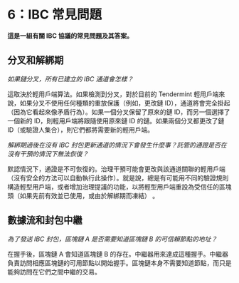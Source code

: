 # 6：IBC 常見問題

**這是一組有關 IBC 協議的常見問題及其答案。**

## 分叉和解綁期

*如果鏈分叉，所有已建立的 IBC 通道會怎樣？*

這取決於輕用戶端算法。如果檢測到分叉，對於目前的 Tendermint 輕用戶端來說，如果分叉不使用任何種類的重放保護（例如，更改鏈 ID），通道將會完全掛起（因為它看起來像矛盾行為）。如果一個分叉保留了原來的鏈 ID，而另一個選擇了一個新的 ID，則輕用戶端將跟隨使用原來鏈 ID 的鏈。如果兩個分叉都更改了鏈 ID（或驗證人集合），則它們都將需要新的輕用戶端。

*解綁期過後在沒有 IBC 封包更新通道的情況下會發生什麼事？託管的通證是否在沒有干預的情況下無法恢復？*

默認情況下，通證是不可恢復的。治理干預可能會更改與該通道關聯的輕用戶端（沒有安全的方法可以自動執行此操作）。就是說，總是有可能用不同的驗證規則構造輕型用戶端，或者增加治理提議的功能，以將輕型用戶端重設為受信任的區塊頭（如果先前有效並已使用，或由於解綁期而凍結） 。

## 數據流和封包中繼

*為了發送 IBC 封包，區塊鏈 A 是否需要知道區塊鏈 B 的可信賴節點的地址？*

在握手後，區塊鏈 A 會知道區塊鏈 B 的存在。中繼器用來達成這種握手。中繼器負責訪問相應區塊鏈的可用節點以開始握手。區塊鏈本身不需要知道節點，而只是能夠訪問在它們之間中繼的交易。
